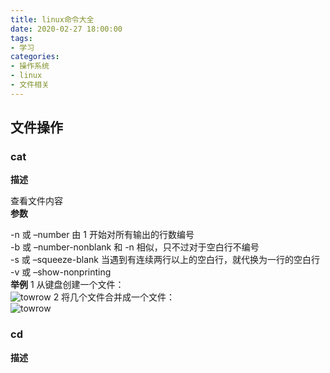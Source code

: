 ```yaml
---
title: linux命令大全
date: 2020-02-27 18:00:00
tags: 
- 学习
categories: 
- 操作系统
- linux
- 文件相关
---
```

## 文件操作
### cat
**描述**

查看文件内容    
**参数**

-n 或 –number 由 1 开始对所有输出的行数编号    
-b 或 –number-nonblank 和 -n 相似，只不过对于空白行不编号    
-s 或 –squeeze-blank 当遇到有连续两行以上的空白行，就代换为一行的空白行    
-v 或 –show-nonprinting    
**举例**
1 从键盘创建一个文件：    
![towrow](/images/linux/cat1.png)
2 将几个文件合并成一个文件：        
![towrow](/images/linux/cat2.png)
### cd
**描述**